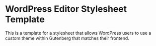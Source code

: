 # WordPress Editor Stylesheet Template

This is a template for a stylesheet that allows WordPress users to use a custom theme within Gutenberg that matches their frontend.
